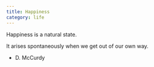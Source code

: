 ```yaml
---
title: Happiness
category: life
---
```


Happiness
is a natural state.

It arises spontaneously
when we get out of our own way.

- D. McCurdy

